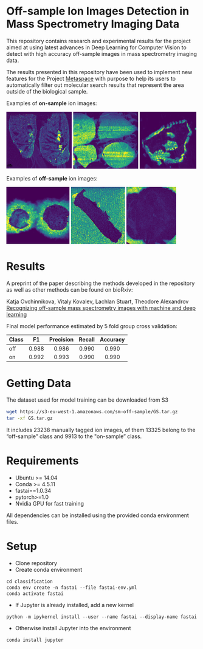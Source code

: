 # Off-sample Ion Images Detection in Mass Spectrometry Imaging Data

This repository contains research and experimental results for the project aimed at using
latest advances in Deep Learning for Computer Vision to detect with high accuracy off-sample images in
mass spectrometry imaging data.  

The results presented in this repository have been used to implement new features for
the Project [Metaspace](https://metaspace2020.eu) with purpose to help its users
to automatically filter out molecular search results that represent the area outside
of the biological sample.

Examples of **on-sample** ion images:

<p float="left">
    <img src="images/on-1.png" alt="on-sample example 1" height=150>
    <img src="images/on-2.png" alt="on-sample example 2" height=150>
    <img src="images/on-3.png" alt="on-sample example 3" height=150>
</p>

Examples of **off-sample**  ion images:

<p float="left">
    <img src="images/off-1.png" alt="off-sample example 1" height=150>
    <img src="images/off-2.png" alt="off-sample example 2" height=150>
    <img src="images/off-3.png" alt="off-sample example 3" height=150>
</p>

# Results

A preprint of the paper describing the methods developed in the repository as well as other methods can be found on bioRxiv:

Katja Ovchinnikova, Vitaly Kovalev, Lachlan Stuart, Theodore Alexandrov [Recognizing off-sample mass spectrometry images with machine and deep learning](https://www.biorxiv.org/content/10.1101/518977v1.full)
 
Final model performance estimated by 5 fold group cross validation:

| Class | F1    | Precision | Recall | Accuracy |
| ------|:-----:|:---------:|:------:|:--------:|
| off   | 0.988 |   0.986   | 0.990  |  0.990   |
| on    | 0.992 |   0.993   | 0.990  |  0.990   |

# Getting Data

The dataset used for model training can be downloaded from S3

```bash
wget https://s3-eu-west-1.amazonaws.com/sm-off-sample/GS.tar.gz
tar -xf GS.tar.gz
```

It includes 23238 manually tagged ion images, of them 13325 belong to the “off-sample” class and 9913 to the "on-sample” class.

# Requirements

* Ubuntu >= 14.04
* Conda >= 4.5.11
* fastai==1.0.34
* pytorch>=1.0
* Nvidia GPU for fast training

All dependencies can be installed using the provided conda environment files.


# Setup

* Clone repository
* Create conda environment

```
cd classification
conda env create -n fastai --file fastai-env.yml
conda activate fastai
```

* If Jupyter is already installed, add a new kernel

```
python -m ipykernel install --user --name fastai --display-name fastai
```

* Otherwise install Jupyter into the environment

```
conda install jupyter
```

